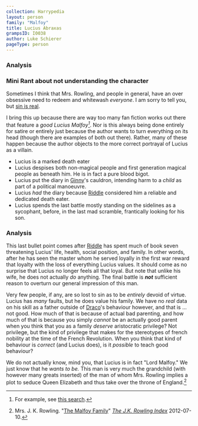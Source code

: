 ```yaml
---
collection: Harrypedia
layout: person
family: "Malfoy"
title: Lucius Abraxas
grampsID: I0038
author: Luke Schierer
pageType: person
---
```


### Analysis

### Mini Rant about not understanding the character

Sometimes I think that Mrs. Rowling, and people in general, have an over
obsessive need to redeem and whitewash _everyone_. I am sorry to tell you, but
[sin is real][].

I bring this up because there are way too many fan fiction works out there that
feature a _good Lucius Malfoy[^glm]_. Nor is this always being done entirely
for satire or entirely just because the author wants to turn everything on its
head (though there are examples of both out there). Rather, many of these
happen because the author objects to the more correct portrayal of Lucius as a
villain.

[^glm]: For example, see [this search][ao3glm].

[ao3glm]: https://archiveofourown.org/works?commit=Sort+and+Filter&work_search%5Bsort_column%5D=revised_at&work_search%5Bother_tag_names%5D=Good+Lucius+Malfoy&exclude_work_search%5Bcategory_ids%5D%5B%5D=23&work_search%5Bexcluded_tag_names%5D=&work_search%5Bcrossover%5D=&work_search%5Bcomplete%5D=&work_search%5Bwords_from%5D=&work_search%5Bwords_to%5D=&work_search%5Bdate_from%5D=&work_search%5Bdate_to%5D=&work_search%5Bquery%5D=&work_search%5Blanguage_id%5D=&tag_id=Harry+Potter+-+J*d*+K*d*+Rowling
[sin is real]: https://www.thecatholicthing.org/2015/10/16/the-reality-of-sin/

- Lucius is a marked death eater
- Lucius despises both non-magical people and first generation magical people as beneath him. He is in fact a pure blood bigot.
- Lucius put the diary in [Ginny][]'s cauldron, intending harm to a _child_ as part of a political manoeuvre.
- Lucius _had_ the diary because [Riddle][] considered him a reliable and dedicated death eater.
- Lucius spends the last battle mostly standing on the sidelines as a sycophant, before, in the last mad scramble, frantically looking for his son.

### Analysis

This last bullet point comes after [Riddle] has spent much of book seven
threatening Lucius' life, health, social position, and family. In other words,
after he has seen the master whom he served loyally in the first war reward
that loyalty with the loss of everything Lucius values. It should come as no
surprise that Lucius no longer feels all that loyal. But note that unlike his
wife, he does not actually _do_ anything. The final battle is _**not**_
sufficient reason to overturn our general impression of this man.

Very few people, if any, are so lost to sin as to be _entirely_ devoid of
virtue. Lucius has _many_ faults, but he does value his family. We have no
_real_ data on his skill as a father outside of [Draco][]'s behaviour however,
and that is … not good. How much of that is because of actual bad parenting,
and how much of that is because you simply _cannot_ be an actually good parent
when you think that you as a family _deserve_ aristocratic privilege? Not
privilege, but the kind of privilege that makes for the stereotypes of french
nobility at the time of the French Revolution. When you think that kind of
behaviour is _correct_ (and Lucius does), is it _possible_ to teach good
behaviour?

We do not actually know, mind you, that Lucius is in fact "Lord Malfoy." We
just know that he _wants to be._ This man is very much the grandchild (with
however many greats inserted) of the man of whom Mrs. Rowling implies a plot to
seduce Queen Elizabeth and thus take over the throne of England.[^230104-1]

[^230104-1]:
    Mrs. J. K. Rowling. "[The Malfoy Family][]"
    _[The J.K. Rowling Index][]_ 2012-07-10.

[The J.K. Rowling Index]: https://www.rowlingindex.org/
[The Malfoy Family]: https://www.rowlingindex.org/work/pmmf/
[Ginny]: /Harrypedia/people/weasley/ginevra_molly/
[Riddle]: /Harrypedia/people/riddle/tom_marvolo//
[Draco]: /Harrypedia/people/malfoy/draco_lucius
